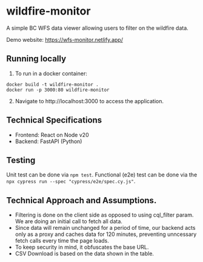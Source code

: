 # wildfire-monitor

A simple BC WFS data viewer allowing users to filter on the wildfire data.

Demo website: https://wfs-monitor.netlify.app/

## Running locally
1. To run in a docker container:
```
docker build -t wildfire-monitor .
docker run -p 3000:80 wildfire-monitor
```
2. Navigate to http://localhost:3000 to access the application.

## Technical Specifications
* Frontend: React on Node v20
* Backend: FastAPI (Python)

## Testing
Unit test can be done via `npm test`.
Functional (e2e) test can be done via the `npx cypress run --spec "cypress/e2e/spec.cy.js"`.

## Technical Approach and Assumptions.
* Filtering is done on the client side as opposed to using cql_filter param. We are doing an initial call to fetch all data.
* Since data will remain unchanged for a period of time, our backend acts only as a proxy and caches data for 120 minutes, preventing unncessary fetch calls every time the page loads.
* To keep security in mind, it obfuscates the base URL.
* CSV Download is based on the data shown in the table.